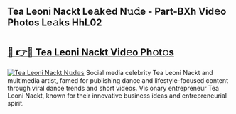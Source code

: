 ## Tea Leoni Nackt Le𝚊k𝚎d N𝚞𝚍e - Part-BXh Vid𝚎o Photos Le𝚊ks HhL02

# <h2><a href="http://fb7lh0.evod.top/?m=Tea+Leoni+Nackt">🔗 👉🔴 Tea Leoni Nackt Vid𝚎o Ph𝚘t𝚘s</a></h2>

[![Tea Leoni Nackt N𝚞d𝚎s](https://i.imgur.com/8V9OHl7.gif)](http://fb7lh0.evod.top/?m=Tea+Leoni+Nackt)
Social media celebrity Tea Leoni Nackt and multimedia artist, famed for publishing dance and lifestyle-focused content through viral dance trends and short videos. Visionary entrepreneur Tea Leoni Nackt, known for their innovative business ideas and entrepreneurial spirit. 
